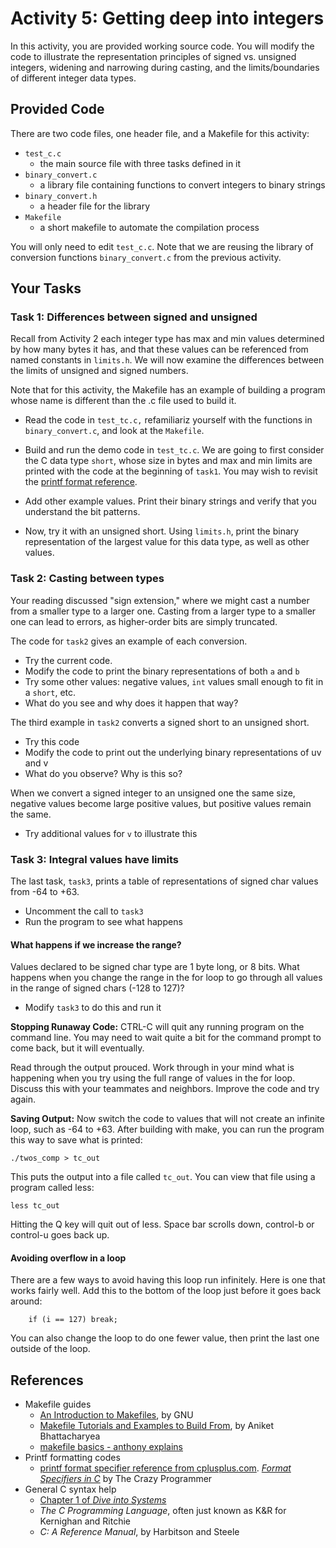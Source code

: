 # Activity 5: Getting deep into integers

In this activity, you are provided working source code. You will modify the code
to illustrate the representation principles of signed vs. unsigned integers,
widening and narrowing during casting, and the limits/boundaries of different
integer data types.

## Provided Code

There are two code files, one header file, and a Makefile for this activity:

- `test_c.c`
    - the main source file with three tasks defined in it
- `binary_convert.c`
    - a library file containing functions to convert integers to binary strings
- `binary_convert.h`
    - a header file for the library
- `Makefile`
    - a short makefile to automate the compilation process

You will only need to edit `test_c.c`. Note that we are reusing the library
of conversion functions `binary_convert.c` from the previous activity.

## Your Tasks

### Task 1: Differences between signed and unsigned

Recall from Activity 2 each integer type has max and min values determined
by how many bytes it has, and that these values can be referenced from named
constants in `limits.h`. We will now examine the differences between the
limits of unsigned and signed numbers.

Note that for this activity, the Makefile has an example of building a program whose name is different than the .c file used to build it.

- Read the code in `test_tc.c,` refamiliariz yourself with the functions in
`binary_convert.c`, and look at the `Makefile`.

- Build and run the demo code in `test_tc.c`. We are going to first consider the C
data type `short`, whose size in bytes and max and min limits are printed with the
code at the beginning of `task1`. You may wish to revisit the [printf format
reference](http://www.cplusplus.com/reference/cstdio/printf/).

- Add other example values. Print their binary strings and verify that you
understand the bit patterns.

- Now, try it with an unsigned short. Using `limits.h`, print the binary
representation of the largest value for this data type, as well as other values.

### Task 2: Casting between types

Your reading discussed "sign extension," where we might cast a number from a smaller type
to a larger one. Casting from a larger type to a smaller one can lead to errors, as
higher-order bits are simply truncated.

The code for `task2` gives an example of each conversion.
- Try the current code.
- Modify the code to print the binary representations of both `a` and `b`
- Try some other values: negative values, `int` values small enough to fit in a `short`, etc.
- What do you see and why does it happen that way?

The third example in `task2` converts a signed short to an unsigned short. 
- Try this code
- Modify the code to print out the underlying binary representations of uv and v
- What do you observe? Why is this so?

When we convert a signed integer to an unsigned one the same size, negative values
become large positive values, but positive values remain the same.
- Try additional values for `v` to illustrate this 


### Task 3: Integral values have limits

The last task, `task3`, prints a table of representations of signed char values from -64 to +63.  
- Uncomment the call to `task3`
- Run the program to see what happens

#### What happens if we increase the range?

Values declared to be signed char type are 1 byte long, or 8 bits. What
happens when you change the range in the for loop to go through all values in
the range of signed chars (-128 to 127)? 
- Modify `task3` to do this and run it

**Stopping Runaway Code:** CTRL-C will quit any running program on the command
line. You may need to wait quite a bit for the command prompt to come back, but
it will eventually.

Read through the output prouced. Work through in your mind what is happening when you try using the full range of values in the for loop. Discuss this with your teammates and neighbors. Improve the code and try again. 

**Saving Output:** Now switch the code to values that will not create an
infinite loop, such as -64 to +63. After building with make, you can run the
program this way to save what is printed:

	./twos_comp > tc_out

This puts the output into a file called `tc_out`. You can view that file using a
program called less:

	less tc_out

Hitting the Q key will quit out of less. Space bar scrolls down, control-b or
control-u goes back up.

#### Avoiding overflow in a loop

There are a few ways to avoid having this loop run infinitely. Here is one that
works fairly well. Add this to the bottom of the loop just before it goes back
around:

```
    if (i == 127) break;
```

You can also change the loop to do one fewer value, then print the last one outside of the loop.


## References

- Makefile guides
  - [An Introduction to Makefiles](https://www.gnu.org/software/make/manual/html_node/Introduction.html), by GNU
  - [Makefile Tutorials and Examples to Build From](https://earthly.dev/blog/make-tutorial/), by Aniket Bhattacharyea
  - [makefile basics - anthony explains](https://www.youtube.com/watch?v=20GC9mYoFGs)
- Printf formatting codes
  - [printf format specifier reference from cplusplus.com](http://www.cplusplus.com/reference/cstdio/printf/).
  [_Format Specifiers in C_](https://www.thecrazyprogrammer.com/2016/10/format-specifiers-c.html) by The Crazy Programmer
- General C syntax help
  - [Chapter 1 of _Dive into Systems_](https://diveintosystems.org/book/C1-C_intro/index.html)
  - _The C Programming Language_, often just known as K&R for Kernighan and Ritchie
  - _C: A Reference Manual_, by Harbitson and Steele
